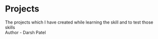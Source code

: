 # Projects
The projects which I have created while learning the skill and to test those skills
<br>
Author - Darsh Patel
